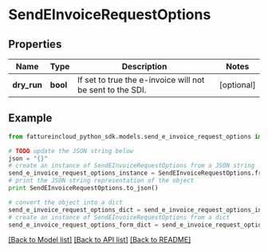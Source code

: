 # SendEInvoiceRequestOptions


## Properties
Name | Type | Description | Notes
------------ | ------------- | ------------- | -------------
**dry_run** | **bool** | If set to true the e-invoice will not be sent to the SDI. | [optional] 

## Example

```python
from fattureincloud_python_sdk.models.send_e_invoice_request_options import SendEInvoiceRequestOptions

# TODO update the JSON string below
json = "{}"
# create an instance of SendEInvoiceRequestOptions from a JSON string
send_e_invoice_request_options_instance = SendEInvoiceRequestOptions.from_json(json)
# print the JSON string representation of the object
print SendEInvoiceRequestOptions.to_json()

# convert the object into a dict
send_e_invoice_request_options_dict = send_e_invoice_request_options_instance.to_dict()
# create an instance of SendEInvoiceRequestOptions from a dict
send_e_invoice_request_options_form_dict = send_e_invoice_request_options.from_dict(send_e_invoice_request_options_dict)
```
[[Back to Model list]](../README.md#documentation-for-models) [[Back to API list]](../README.md#documentation-for-api-endpoints) [[Back to README]](../README.md)


